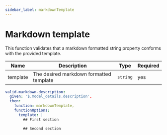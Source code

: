 ```yaml
---
sidebar_label: markdownTemplate
---
```


# Markdown template

This function validates that a markdown formatted string property conforms with the provided template.

| Name     | Description                             | Type     | Required |
| -------- | --------------------------------------- | -------- | -------- |
| template | The desired markdown formatted template | `string` | yes      |

```yaml title="example"
valid-markdown-description:
  given: '$.model_details.description',
  then:
    function: markdownTemplate,
    functionOptions:
      template: |
        ## First section

        ## Second section
```
